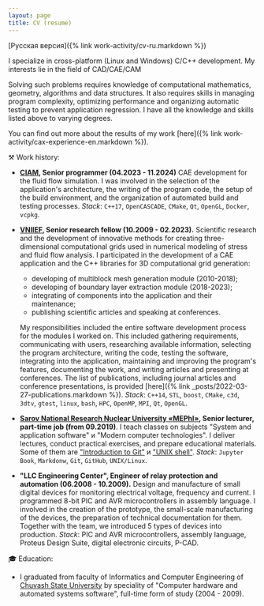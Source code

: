 ```yaml
---
layout: page
title: CV (resume)
---
```


[Русская версия]({% link work-activity/cv-ru.markdown %})

I specialize in cross-platform (Linux and Windows) C/C++ development.
My interests lie in the field of CAD/CAE/CAM

Solving such problems requires knowledge of computational mathematics, geometry, algorithms and data structures.
It also requires skills in managing program complexity, optimizing performance and organizing automatic testing to prevent application regression.
I have all the knowledge and skills listed above to varying degrees.

You can find out more about the results of my work [here]({% link work-activity/cax-experience-en.markdown %}).

&#9874; Work history:
* **[CIAM](https://ciam.ru), Senior programmer (04.2023 - 11.2024)**
  CAE development for the fluid flow simulation.
  I was involved in the selection of the application's architecture, the writing of the program code, the setup of the build environment, and the organization of automated build and testing processes.
  *Stack*: `C++17`, `OpenCASCADE`, `CMake`, `Qt`, `OpenGL`, `Docker`, `vcpkg`.
* **[VNIIEF](https://www.vniief.ru), Senior research fellow (10.2009 - 02.2023).** 
  Scientific research and the development of innovative methods for creating three-dimensional computational grids used in numerical modeling of stress and fluid flow analysis.
  I participated in the development of a CAE application and the C++ libraries for 3D computational grid generation:
  - developing of multiblock mesh generation module (2010-2018);
  - developing of boundary layer extraction module (2018-2023);
  - integrating of components into the application and their maintenance;
  - publishing scientific articles and speaking at conferences.

  My responsibilities included the entire software development process for the modules I worked on.
  This included gathering requirements, communicating with users, researching available information, selecting the program architecture, writing the code, testing the software, integrating into the application, maintaining and improving the program's features, documenting the work, and writing articles and presenting at conferences.
  The list of publications, including journal articles and conference presentations, is provided [here]({% link _posts/2022-03-27-publications.markdown %}).
  *Stack*: `C++14`, `STL`, `boost`, `CMake`, `c3d`, `3dtv`, `gtest`, `linux`, `bash`, `HPC`, `OpenMP`, `MPI`, `Qt`, `OpenGL`.
* **[Sarov National Research Nuclear University «MEPhI»](https://sarfti.ru), Senior lecturer, part-time job (from 09.2019)**.
  I teach classes on subjects "System and application software" и "Modern computer technologies".
  I deliver lectures, conduct practical exercises, and prepare educational materials.
  Some of them are ["Introduction to Git"](https://wolodyx.github.io/git-intro) и ["UNIX shell"](https://wolodyx.github.io/unixshell).
  *Stack*: `Jupyter Book`, `Markdonw`, `Git`, `GitHub`, `UNIX/Linux`.
* **"LLC Engineering Center", Engineer of relay protection and automation (06.2008 - 10.2009).**
  Design and manufacture of small digital devices for monitoring electrical voltage, frequency and current.
  I programmed 8-bit PIC and AVR microcontrollers in assembly language.
  I involved in the creation of the prototype, the small-scale manufacturing of the devices, the preparation of technical documentation for them.
  Together with the team, we introduced 5 types of devices into production.
  *Stack*: PIC and AVR microcontrollers, assembly language, Proteus Design Suite, digital electronic circuits, P-CAD.

&#127891; Education:
* I graduated from faculty of Informatics and Computer Engineering of [Chuvash State University](https://www.chuvsu.ru) by speciality of "Computer hardware and automated systems software", full-time form of study (2004 - 2009).
